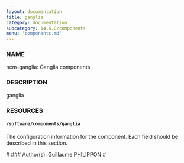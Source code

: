 ```yaml
---
layout: documentation
title: ganglia
category: documentation
subcategory: 14.6.0/components
menu: 'components.md'
---
```

### NAME

ncm-ganglia: Ganglia components

### DESCRIPTION

ganglia

### RESOURCES

#### `/software/components/ganglia`

The configuration information for the component.  Each field should
be described in this section.

\#
\### Author(s): Guillaume PHILIPPON
\#
